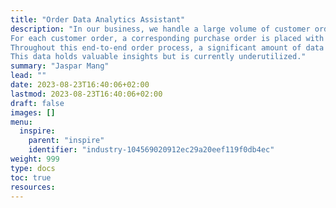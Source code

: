 ```yaml
---
title: "Order Data Analytics Assistant"
description: "In our business, we handle a large volume of customer orders.​
For each customer order, a corresponding purchase order is placed with a supplier, and the goods are shipped via our warehouse to the customer.​
Throughout this end-to-end order process, a significant amount of data is generated — including timestamps, quantities, supplier info, delivery statuses, pricing, and more.​
This data holds valuable insights but is currently underutilized."
summary: "Jaspar Mang"
lead: ""
date: 2023-08-23T16:40:06+02:00
lastmod: 2023-08-23T16:40:06+02:00
draft: false
images: []
menu:
  inspire:
    parent: "inspire"
    identifier: "industry-104569020912ec29a20eef119f0db4ec"
weight: 999
type: docs
toc: true
resources:
---
```

